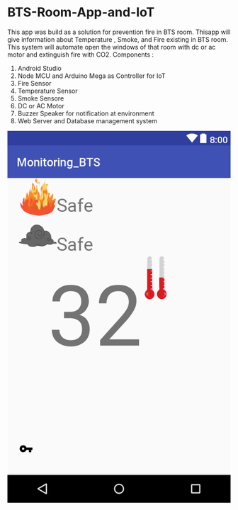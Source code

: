# BTS-Room-App-and-IoT
This app was build as a solution for prevention fire in BTS room.
Thisapp will give information about Temperature , Smoke, and Fire existing in BTS room. This system will automate open the windows of that room with dc or ac motor and extinguish fire with CO2. 
Components :
1.	Android Studio
2.	Node MCU and Arduino Mega as Controller for IoT
3.	Fire  Sensor
4.	Temperature  Sensor
5.	Smoke Sensore
6.	DC or AC Motor
7.	Buzzer Speaker for notification at environment
8.	Web Server and Database management system

![tampilan](https://github.com/exp-technology/BTS-Room-App-and-IoT/blob/master/Monitoring%20BTS.png)
